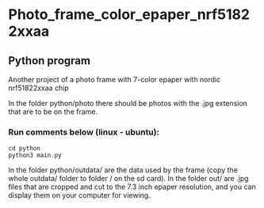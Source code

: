 # Photo_frame_color_epaper_nrf51822xxaa
## Python program 
Another project of a photo frame with 7-color epaper with nordic nrf51822xxaa chip


In the folder python/photo there should be photos with the .jpg extension that are to be on the frame. 

### Run comments below (linux - ubuntu):
```
cd python
python3 main.py
```

In the folder python/outdata/ are the data used by the frame (copy the whole outdata/ folder to folder / on the sd card). In the folder out/ are .jpg files that are cropped and cut to the 7.3 inch epaper resolution, and you can display them on your computer for viewing.
